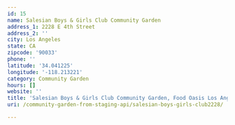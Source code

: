 ```yaml
---
id: 15
name: Salesian Boys & Girls Club Community Garden
address_1: 2228 E 4th Street
address_2: ''
city: Los Angeles
state: CA
zipcode: '90033'
phone: ''
latitude: '34.041225'
longitude: '-118.213221'
category: Community Garden
hours: []
website: ''
title: 'Salesian Boys & Girls Club Community Garden, Food Oasis Los Angeles'
uri: /community-garden-from-staging-api/salesian-boys-girls-club2228/

---
```


